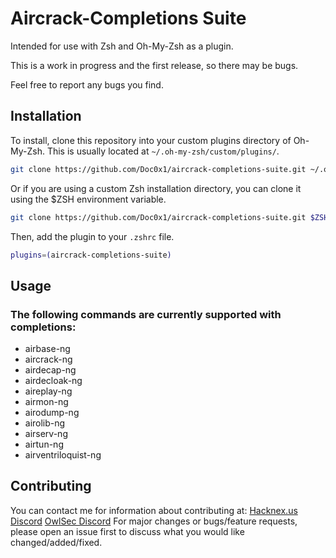# Aircrack-Completions Suite

Intended for use with Zsh and Oh-My-Zsh as a plugin.

This is a work in progress and the first release, so there may be bugs.

Feel free to report any bugs you find.

## Installation

To install, clone this repository into your custom plugins directory of Oh-My-Zsh. This is usually located at `~/.oh-my-zsh/custom/plugins/`.

```bash
git clone https://github.com/Doc0x1/aircrack-completions-suite.git ~/.oh-my-zsh/custom/plugins/aircrack-completions-suite
```

Or if you are using a custom Zsh installation directory, you can clone it using the $ZSH environment variable.

```bash
git clone https://github.com/Doc0x1/aircrack-completions-suite.git $ZSH/custom/plugins/aircrack-completions-suite
```

Then, add the plugin to your `.zshrc` file.

```bash
plugins=(aircrack-completions-suite)
```

## Usage

### The following commands are currently supported with completions:

- airbase-ng
- aircrack-ng
- airdecap-ng
- airdecloak-ng
- aireplay-ng
- airmon-ng
- airodump-ng
- airolib-ng
- airserv-ng
- airtun-ng
- airventriloquist-ng

## Contributing
You can contact me for information about contributing at: [Hacknex.us Discord](https://discord.gg/x6bJbPaj9z) [OwlSec Discord](https://discord.gg/owlsec)
For major changes or bugs/feature requests, please open an issue first to discuss what you would like changed/added/fixed.
